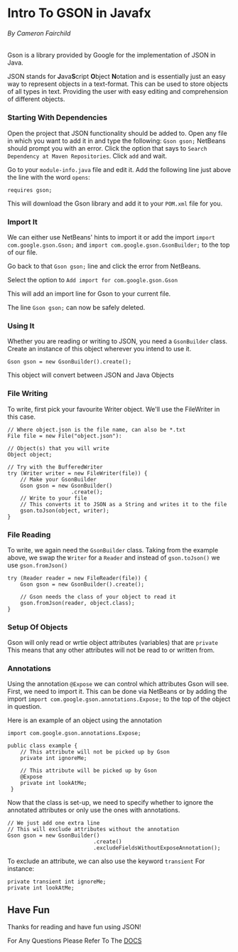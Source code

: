 # Intro To GSON in Javafx
###### By Cameron Fairchild

Gson is a library provided by Google for the implementation of JSON in Java.

JSON stands for **J**ava**S**cript **O**bject **N**otation and is essentially just an easy way to represent objects in a text-format. This can be used to store objects of all types in text. Providing the user with easy editing and comprehension of different objects.

### Starting With Dependencies
Open the project that JSON functionality should be added to. Open any file in which you want to add it in and type the following:
`Gson gson;`
NetBeans should prompt you with an error. Click the option that says to `Search Dependency at Maven Repositories`. Click `add` and wait.

Go to your `module-info.java` file and edit it.
Add the following line just above the line with the word `opens`:
```
requires gson;
```
This will download the Gson library and add it to your `POM.xml` file for you.

### Import It
We can either use NetBeans' hints to import it or add the import `import com.google.gson.Gson;` and `import com.google.gson.GsonBuilder;` to the top of our file.


Go back to that `Gson gson;` line and click the error from NetBeans.

Select the option to `Add import for com.google.gson.Gson`

This will add an import line for Gson to your current file.

The line `Gson gson;` can now be safely deleted.

### Using It
Whether you are reading or writing to JSON, you need a `GsonBuilder` class.
Create an instance of this object wherever you intend to use it. 

```
Gson gson = new GsonBuilder().create();
```
This object will convert between JSON and Java Objects

### File Writing
To write, first pick your favourite Writer object. We'll use the FileWriter in this case.
```
// Where object.json is the file name, can also be *.txt
File file = new File("object.json"): 

// Object(s) that you will write
Object object;

// Try with the BufferedWriter
try (Writer writer = new FileWriter(file)) {
    // Make your GsonBuilder
    Gson gson = new GsonBuilder()                   
                    .create();
    // Write to your file
    // This converts it to JSON as a String and writes it to the file
    gson.toJson(object, writer);
}
```

### File Reading
To write, we again need the `GsonBuilder` class.
Taking from the example above, we swap the `Writer` for a `Reader` and instead of `gson.toJson()` we use `gson.fromJson()`
```
try (Reader reader = new FileReader(file)) {
    Gson gson = new GsonBuilder().create();    
    
    // Gson needs the class of your object to read it
    gson.fromJson(reader, object.class);
}
```
### Setup Of Objects
Gson will only read or wrtie object attributes (variables) that are `private`
This means that any other attributes will not be read to or written from. 
### Annotations

Using the annotation `@Expose` we can control which attributes Gson will see. 
First, we need to import it. This can be done via NetBeans or by adding the import `import com.google.gson.annotations.Expose;`
to the top of the object in question.

Here is an example of an object using the annotation
```
import com.google.gson.annotations.Expose;

public class example {
    // This attribute will not be picked up by Gson
    private int ignoreMe;
    
    // This attribute will be picked up by Gson
    @Expose
    private int lookAtMe;
 }
 ```
 Now that the class is set-up, we need to specify whether to ignore the annotated attributes or only use the ones with annotations.
 ```
 // We just add one extra line
 // This will exclude attributes without the annotation
 Gson gson = new GsonBuilder()
                            .create()
                            .excludeFieldsWithoutExposeAnnotation();
 ```
 To exclude an attribute, we can also use the keyword `transient`
 For instance:
 ```
 private transient int ignoreMe;
 private int lookAtMe;
 ``` 
## Have Fun

Thanks for reading and have fun using JSON!

For Any Questions Please Refer To The [DOCS](https://sites.google.com/site/gson/gson-user-guide)
